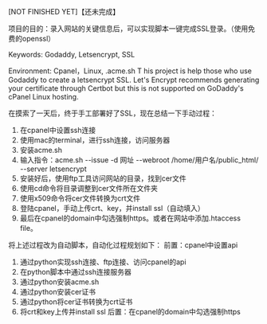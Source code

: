[NOT FINISHED YET]【还未完成】

项目的目的：录入网站的关键信息后，可以实现脚本一键完成SSL登录。（使用免费的openssl）

Keywords: Godaddy, Letsencrypt, SSL

Environment: Cpanel，Linux, .acme.sh
T
his project is help those who use Godaddy to create a letsencrypt SSL. Let's Encrypt recommends generating your certificate through Certbot but this is not supported on GoDaddy's cPanel Linux hosting. 

在摸索了一天后，终于手工部署好了SSL，现在总结一下手动过程：
1. 在cpanel中设置ssh连接
2. 使用mac的terminal，进行ssh连接，访问服务器
3. 安装acme.sh
4. 输入指令：acme.sh --issue -d 网址 --webroot /home/用户名/public_html/ --server letsencrypt
5. 安装好后，使用ftp工具访问网站的目录，找到cer文件
6. 使用cd命令将目录调整到cer文件所在文件夹
7. 使用x509命令将cer文件转换为crt文件
8. 登陆cpanel，手动上传crt、key，并install ssl（自动填入）
9. 最后在cpanel的domain中勾选强制https。或者在网站中添加.htaccess file。

将上述过程改为自动脚本，自动化过程规划如下：
前置：cpanel中设置api
1. 通过python实现ssh连接、ftp连接、访问cpanel的api
2. 在python脚本中通过ssh连接服务器
3. 通过python安装acme.sh
4. 通过python安装cer证书
5. 通过python将cer证书转换为crt证书
6. 将crt和key上传并install ssl
后置：在cpanel的domain中勾选强制https
